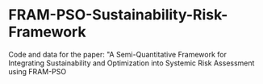 # FRAM-PSO-Sustainability-Risk-Framework
Code and data for the paper: "A Semi-Quantitative Framework for Integrating Sustainability and Optimization into Systemic Risk Assessment using FRAM-PSO
